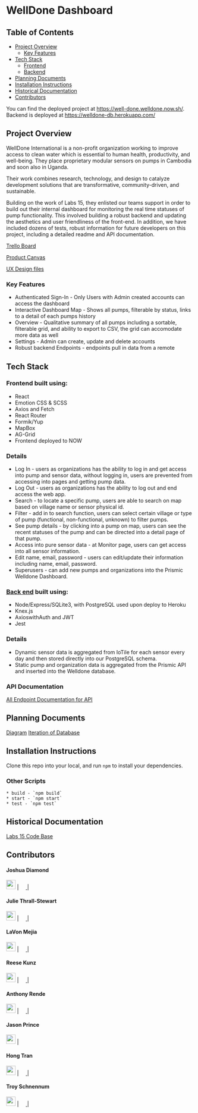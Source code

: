 # WellDone Dashboard

## Table of Contents

- [Project Overview](link)
  - [Key Features](link)
- [Tech Stack](link)
  - [Frontend](link)
  - [Backend](link)
- [Planning Documents](link)
- [Installation Instructions](link)
- [Historical Documentation](link)
- [Contributors](link)


You can find the deployed project at https://well-done.welldone.now.sh/.
<br> Backend is deployed at https://welldone-db.herokuapp.com/ 


## Project Overview

WellDone International is a non-profit organization working to improve access to clean water which is essential to human health, productivity, and well-being. They place proprietary modular sensors on pumps in Cambodia and soon also in Uganda.

Their  work combines research, technology, and design to catalyze development solutions that are transformative, community-driven, and sustainable.

Building on the work of Labs 15, they enlisted our teams support in order to build out their internal dashboard for monitoring the real time statuses of pump functionality.  This involved building a robust backend and updating the aesthetics and user friendliness of the front-end.  In addition, we have included dozens of tests, robust information for future developers on this project, including a detailed readme and API documentation.

[Trello Board](https://trello.com/b/BhNi8L2H/labs-17-welldone)

[Product Canvas](https://www.notion.so/2505aad2c6a24aa2bd68c332370bfbfc?v=fcba394b346b46f6a8c2673571dc7151)

[UX Design files](https://www.figma.com/file/VtIl2XiHAPvsDYvmdejQFc/WellDone-Hand-off)


### Key Features

- Authenticated Sign-In - Only Users with Admin created accounts can access the dashboard 
- Interactive Dashboard Map - Shows all pumps, filterable by status, links to a detail of each pumps history 
- Overview - Qualitative summary of all pumps including a sortable, filterable grid, and ability to export to CSV, the grid can accomodate more data as well   
- Settings - Admin can create, update and delete accounts
- Robust backend Endpoints - endpoints pull in data from a remote 

## Tech Stack

### Frontend built using:
- React 
- Emotion CSS & SCSS
- Axios and Fetch
- React Router
- Formik/Yup
- MapBox
- AG-Grid
- Frontend deployed to NOW
### Details
- Log In - users as organizations has the ability to log in and get access into pump and sensor data, without logging in, users are prevented from accessing into pages and getting pump data. 
- Log Out - users as organizations has the ability to log out and end access the web app. 
- Search - to locate a specific pump, users are able to search on map based on village name or sensor physical id. 
- Filter - add in to search function, users can select certain village or type of pump (functional, non-functional, unknown) to filter pumps. 
- See pump details - by clicking into a pump on map, users can see the recent statuses of the pump and can be directed into a detail page of that pump.
- Access into pure sensor data - at Monitor page, users can get access into all sensor information. 
- Edit name, email, password - users can edit/update their information including name, email, password. 
- Superusers - can add new pumps and organizations into the Prismic Welldone Dashboard.

### [Back end](https://github.com/labs17-WellDone/backend) built using:
- Node/Express/SQLite3, with PostgreSQL used upon deploy to Heroku
- Knex.js
- AxioswithAuth and JWT
- Jest
### Details
- Dynamic sensor data is aggregated from IoTile for each sensor every day and then stored directly into our PostgreSQL schema.
- Static pump and organization data is aggregated from the Prismic API and inserted into 
the Welldone database.
### API Documentation
[All Endpoint Documentation for API](https://app.swaggerhub.com/apis-docs/Jessiehongtran/well-done/1.0.0#/Organizations)


## Planning Documents
[Diagram](https://github.com/labs17-WellDone/backend)
[Iteration of Database](https://app.dbdesigner.net/designer/schema/0-welldone_database_schema-a7343184-1ae8-49cd-83b1-3d37f142bd2e)


## Installation Instructions
Clone this repo into your local, and run `npm` to install your dependencies.

### Other Scripts

    * build - `npm build`
    * start - `npm start`
    * test - `npm test`

## Historical Documentation
[Labs 15 Code Base](https://github.com/labs17-WellDone/frontend_old)

## Contributors
#### Joshua Diamond
[<img src="https://avatars2.githubusercontent.com/u/46494969?s=400&v=4" width = "25" />](https://avatars2.githubusercontent.com/u/46494969?s=400&v=4) |  [<img src="https://github.com/favicon.ico" width="15"> ](https://github.com/Josh-Diamond) | [ <img src="https://static.licdn.com/sc/h/al2o9zrvru7aqj8e1x2rzsrca" width="15"> ](https://www.linkedin.com/in/josh-e-diamond/) 
 
#### Julie Thrall-Stewart 
[<img src="https://avatars3.githubusercontent.com/u/51095071?s=400&v=4" width = "25" />](https://avatars3.githubusercontent.com/u/51095071?s=400&v=4) | [<img src="https://github.com/favicon.ico" width="15"> ](https://github.com/juliehtrallstewart) | [ <img src="https://static.licdn.com/sc/h/al2o9zrvru7aqj8e1x2rzsrca" width="15"> ](https://www.linkedin.com/in/thralljulie/) 

#### LaVon Mejia
[<img src="https://avatars2.githubusercontent.com/u/5023620?s=400&u=f90e57af87fdd9d4d9396344c92c40968a882116&v=4" width = "25" />](https://avatars2.githubusercontent.com/u/5023620?s=400&u=f90e57af87fdd9d4d9396344c92c40968a882116&v=4) | [<img src="https://github.com/favicon.ico" width="15"> ](https://github.com/lavonmejia) | [ <img src="https://static.licdn.com/sc/h/al2o9zrvru7aqj8e1x2rzsrca" width="15"> ](https://www.linkedin.com/in/lavonmejia/) 

#### Reese Kunz	
[<img src="https://avatars3.githubusercontent.com/u/50683954?s=400&v=4" width = "25" />](https://avatars3.githubusercontent.com/u/50683954?s=400&v=4) | [<img src="https://github.com/favicon.ico" width="15"> ](https://github.com/reesekunz) | [ <img src="https://static.licdn.com/sc/h/al2o9zrvru7aqj8e1x2rzsrca" width="15"> ](https://www.linkedin.com/in/reesekunz/) 

#### Anthony Rende 	
[<img src="https://avatars1.githubusercontent.com/u/20798984?s=400&v=4" width = "25" />](https://avatars1.githubusercontent.com/u/20798984?s=400&v=4) | [<img src="https://github.com/favicon.ico" width="15"> ](https://github.com/jazz-code) | [ <img src="https://static.licdn.com/sc/h/al2o9zrvru7aqj8e1x2rzsrca" width="15"> ](https://www.linkedin.com/in/anthony-rende/) 

#### Jason Prince  	
[<img src="https://avatars3.githubusercontent.com/u/20310701?s=400&v=4" width = "25" />](https://avatars3.githubusercontent.com/u/20310701?s=400&v=4) | [<img src="https://github.com/favicon.ico" width="15"> ](https://github.com/endersgame1977) 

#### Hong Tran	
[<img src="https://avatars2.githubusercontent.com/u/50851248?s=400&v=4" width = "25" />](https://avatars2.githubusercontent.com/u/50851248?s=400&v=4) | [<img src="https://github.com/favicon.ico" width="15"> ](https://github.com/Jessiehongtran) | [ <img src="https://static.licdn.com/sc/h/al2o9zrvru7aqj8e1x2rzsrca" width="15"> ](https://www.linkedin.com/in/hong-jessie-tran-35970286/)                      

#### Troy Schnennum 
[<img src="https://avatars2.githubusercontent.com/u/51007480?s=400&v=4" width = "25" />](https://avatars2.githubusercontent.com/u/51007480?s=400&v=4) | [<img src="https://github.com/favicon.ico" width="15"> ](https://github.com/TroySchennum) | [ <img src="https://static.licdn.com/sc/h/al2o9zrvru7aqj8e1x2rzsrca" width="15"> ](https://www.linkedin.com/in/troyschennum/) 
